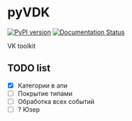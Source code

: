 # pyVDK
 [![PyPI version](https://badge.fury.io/py/pyvdk.svg)](https://badge.fury.io/py/pyvdk)
 [![Documentation Status](https://readthedocs.org/projects/pyvdk/badge/?version=latest)](https://pyvdk.readthedocs.io/ru/latest/?badge=latest)

 VK toolkit


## TODO list

- [x] Категории в апи
- [ ] Покрытие типами
- [ ] Обработка всех событий
- [ ] ? Юзер
